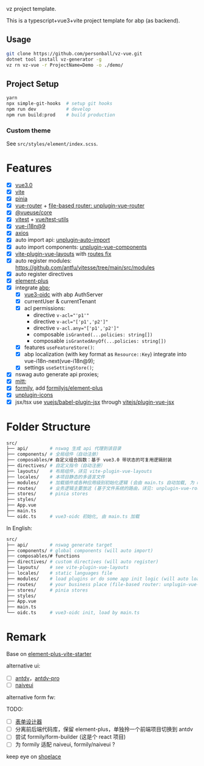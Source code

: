 vz project template.

This is a typescript+vue3+vite project template for abp (as backend).

## Usage

```bash
git clone https://github.com/personball/vz-vue.git
dotnet tool install vz-generator -g
vz rn vz-vue -r ProjectName=Demo -o ./demo/
```

## Project Setup

```bash
yarn
npx simple-git-hooks  # setup git hooks
npm run dev           # develop 
npm run build:prod    # build production
```

### Custom theme

See `src/styles/element/index.scss`.

# Features

- [x] [vue3.0](https://cn.vuejs.org)
- [x] [vite](https://cn.vitejs.dev)
- [x] [pinia](https://pinia.web3doc.top)
- [x] [vue-router](https://router.vuejs.org/) + [file-based router: unplugin-vue-router](https://github.com/posva/unplugin-vue-router)
- [x] [@vueuse/core](https://vueuse.org)
- [x] [vitest](https://cn.vitest.dev) + [vue/test-utils](https://test-utils.vuejs.org)
- [x] [vue-i18n@9](https://vue-i18n.intlify.dev)
- [x] [axios](https://axios-http.com)
- [x] auto import api: [unplugin-auto-import](https://github.com/unplugin/unplugin-auto-import)
- [x] auto import components: [unplugin-vue-components](https://github.com/unplugin/unplugin-vue-components)
- [x] [vite-plugin-vue-layouts](https://github.com/JohnCampionJr/vite-plugin-vue-layouts) with [routes fix](https://github.com/posva/unplugin-vue-router/issues/121)
- [x] auto register modules: https://github.com/antfu/vitesse/tree/main/src/modules
- [x] auto register directives
- [x] [element-plus](https://github.com/element-plus)
- [x] integrate [abp](https://abp.io);
  - [x] [vue3-oidc](https://github.com/zhazhazhu/vue3-oidc) with abp AuthServer
  - [x] currentUser & currentTenant
  - [x] acl permissions:
    - directive `v-acl="'p1'"`
    - directive `v-acl="['p1','p2']"`
    - directive `v-acl.any="['p1','p2']"`
    - composable `isGranted(...policies: string[])`
    - composable `isGrantedAnyOf(...policies: string[])`
  - [x] features `useFeatureStore()`:
  - [x] abp localization (with key format as `Resource::Key`) integrate into vue-i18n-next(vue-i18n@9);
  - [x] settings `useSettingStore()`;
- [x] nswag auto generate api proxies;
- [x] [mitt](https://github.com/developit/mitt);
- [x] [formily](https://formilyjs.org), add [formilyjs/element-plus](https://github.com/formilyjs/element-plus)
- [x] [unplugin-icons](https://github.com/unplugin/unplugin-icons)
- [x] jsx/tsx use [vuejs/babel-plugin-jsx](https://github.com/vuejs/babel-plugin-jsx) through [vitejs/plugin-vue-jsx](https://github.com/vitejs/vite-plugin-vue/tree/main/packages/plugin-vue-jsx)

# Folder Structure

```bash
src/
├── api/        # nswag 生成 api 代理到该目录
├── components/ # 全局组件（自动注册）
├── composables/# 自定义组合函数：基于 vue3.0 带状态的可复用逻辑封装
├── directives/ # 自定义指令（自动注册）
├── layouts/    # 布局组件，详见 vite-plugin-vue-layouts
├── locales/    # 本项目静态的多语言文件
├── modules/    # 加载插件或各种应用级别初始化逻辑 (会由 main.ts 自动加载, 为 main.ts 瘦身)
├── routes/     # 业务逻辑主要放这 (基于文件系统的路由，详见: unplugin-vue-router)
├── stores/     # pinia stores
├── styles/
├── App.vue
├── main.ts
└── oidc.ts     # vue3-oidc 初始化, 由 main.ts 加载

```

In English:

```bash
src/
├── api/        # nswag generate target
├── components/ # global components (will auto import)
├── composables/# functions
├── directives/ # custom directives (will auto register)
├── layouts/    # see vite-plugin-vue-layouts
├── locales/    # static languages file
├── modules/    # load plugins or do some app init logic (will auto load in main.ts)
├── routes/     # your business place (file-based router: unplugin-vue-router)
├── stores/     # pinia stores
├── styles/
├── App.vue
├── main.ts
└── oidc.ts     # vue3-oidc init, load by main.ts

```

# Remark

Base on [element-plus-vite-starter](https://github.com/element-plus/element-plus-vite-starter)

alternative ui:

- [ ] [antdv](https://antdv.com)，[antdv-pro](https://docs.antdv-pro.com)
- [ ] [naiveui](https://www.naiveui.com/)

alternative form fw:

TODO:

- [ ] [表单设计器](https://formilyjs.org/zh-CN/guide/form-builder)
- [ ] 分离前后端代码库，保留 element-plus，单独拎一个前端项目切换到 antdv
- [ ] 尝试 formily/form-builder (这是个 react 项目)
- [ ] 为 formily 适配 naiveui, formily/naiveui ?

keep eye on [shoelace](https://shoelace.style)
